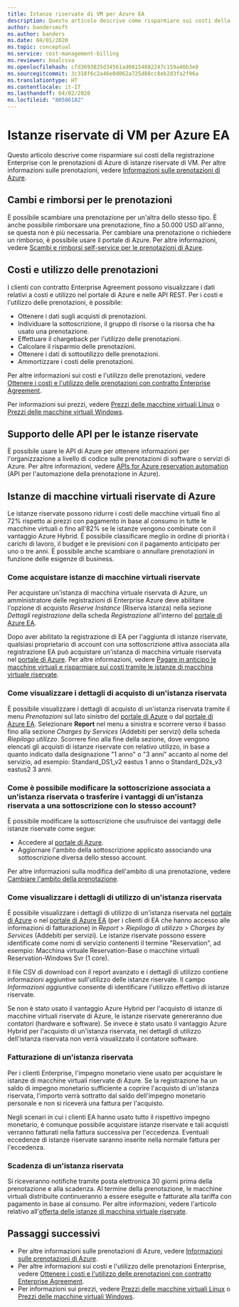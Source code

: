 ```yaml
---
title: Istanze riservate di VM per Azure EA
description: Questo articolo descrive come risparmiare sui costi della registrazione Enterprise con le prenotazioni di Azure di istanze riservate di VM.
author: bandersmsft
ms.author: banders
ms.date: 04/01/2020
ms.topic: conceptual
ms.service: cost-management-billing
ms.reviewer: boalcsva
ms.openlocfilehash: cfd3693825d34561ad08154882247c159a40b3e8
ms.sourcegitcommit: 3c318f6c2a46e0d062a725d88cc8eb2d3fa2f96a
ms.translationtype: HT
ms.contentlocale: it-IT
ms.lasthandoff: 04/02/2020
ms.locfileid: "80586182"
---
```

# <a name="azure-ea-vm-reserved-instances"></a>Istanze riservate di VM per Azure EA

Questo articolo descrive come risparmiare sui costi della registrazione Enterprise con le prenotazioni di Azure di istanze riservate di VM. Per altre informazioni sulle prenotazioni, vedere [Informazioni sulle prenotazioni di Azure](../reservations/save-compute-costs-reservations.md).

## <a name="reservation-exchanges-and-refunds"></a>Cambi e rimborsi per le prenotazioni

È possibile scambiare una prenotazione per un'altra dello stesso tipo. È anche possibile rimborsare una prenotazione, fino a 50.000 USD all'anno, se questa non è più necessaria. Per cambiare una prenotazione o richiedere un rimborso, è possibile usare il portale di Azure. Per altre informazioni, vedere [Scambi e rimborsi self-service per le prenotazioni di Azure](../reservations/exchange-and-refund-azure-reservations.md).

## <a name="reservation-costs-and-usage"></a>Costi e utilizzo delle prenotazioni

I clienti con contratto Enterprise Agreement possono visualizzare i dati relativi a costi e utilizzo nel portale di Azure e nelle API REST. Per i costi e l'utilizzo delle prenotazioni, è possibile:

- Ottenere i dati sugli acquisti di prenotazioni.
- Individuare la sottoscrizione, il gruppo di risorse o la risorsa che ha usato una prenotazione.
- Effettuare il chargeback per l'utilizzo delle prenotazioni.
- Calcolare il risparmio delle prenotazioni.
- Ottenere i dati di sottoutilizzo delle prenotazioni.
- Ammortizzare i costi delle prenotazioni.

Per altre informazioni sui costi e l'utilizzo delle prenotazioni, vedere [Ottenere i costi e l'utilizzo delle prenotazioni con contratto Enterprise Agreement](../reservations/understand-reserved-instance-usage-ea.md).

Per informazioni sui prezzi, vedere [Prezzi delle macchine virtuali Linux](https://azure.microsoft.com/pricing/details/virtual-machines/linux/) o [Prezzi delle macchine virtuali Windows](https://azure.microsoft.com/pricing/details/virtual-machines/windows/).

## <a name="reserved-instances-api-support"></a>Supporto delle API per le istanze riservate

È possibile usare le API di Azure per ottenere informazioni per l'organizzazione a livello di codice sulle prenotazioni di software o servizi di Azure. Per altre informazioni, vedere [APIs for Azure reservation automation](../reservations/reservation-apis.md) (API per l'automazione della prenotazione in Azure).

## <a name="azure-reserved-virtual-machine-instances"></a>Istanze di macchine virtuali riservate di Azure

Le istanze riservate possono ridurre i costi delle macchine virtuali fino al 72% rispetto ai prezzi con pagamento in base al consumo in tutte le macchine virtuali o fino all'82% se le istanze vengono combinate con il vantaggio Azure Hybrid. È possibile classificare meglio in ordine di priorità i carichi di lavoro, il budget e le previsioni con il pagamento anticipato per uno o tre anni. È possibile anche scambiare o annullare prenotazioni in funzione delle esigenze di business.

### <a name="how-to-buy-reserved-virtual-machine-instances"></a>Come acquistare istanze di macchine virtuali riservate

Per acquistare un'istanza di macchina virtuale riservata di Azure, un amministratore delle registrazioni di Enterprise Azure deve abilitare l'opzione di acquisto _Reserve Instance_ (Riserva istanza) nella sezione _Dettagli registrazione_  della scheda _Registrazione_ all'interno del [portale di Azure EA](https://ea.azure.com/).

Dopo aver abilitato la registrazione di EA per l'aggiunta di istanze riservate, qualsiasi proprietario di account con una sottoscrizione attiva associata alla registrazione EA può acquistare un'istanza di macchina virtuale riservata nel [portale di Azure](https://aka.ms/reservations). Per altre informazioni, vedere [Pagare in anticipo le macchine virtuali e risparmiare sui costi tramite le istanze di macchina virtuale riservate](https://go.microsoft.com/fwlink/?linkid=861721).

### <a name="how-to-view-reserved-instance-purchase-details"></a>Come visualizzare i dettagli di acquisto di un'istanza riservata

È possibile visualizzare i dettagli di acquisto di un'istanza riservata tramite il menu _Prenotazioni_ sul lato sinistro del [portale di Azure](https://aka.ms/reservations) o dal [portale di Azure EA](https://ea.azure.com/). Selezionare **Report** nel menu a sinistra e scorrere verso il basso fino alla sezione _Charges by Services_ (Addebiti per servizi) della scheda _Riepilogo utilizzo_. Scorrere fino alla fine della sezione, dove vengono elencati gli acquisti di istanze riservate con relativo utilizzo, in base a quanto indicato dalla designazione "1 anno" o "3 anni" accanto al nome del servizio, ad esempio: Standard_DS1_v2 eastus 1 anno o Standard_D2s_v3 eastus2 3 anni.

### <a name="how-can-i-change-the-subscription-associated-with-reserved-instance-or-transfer-my-reserved-instance-benefits-to-a-subscription-under-the-same-account"></a>Come è possibile modificare la sottoscrizione associata a un'istanza riservata o trasferire i vantaggi di un'istanza riservata a una sottoscrizione con lo stesso account?

È possibile modificare la sottoscrizione che usufruisce dei vantaggi delle istanze riservate come segue:

- Accedere al [portale di Azure](https://aka.ms/reservations).
- Aggiornare l'ambito della sottoscrizione applicato associando una sottoscrizione diversa dello stesso account.

Per altre informazioni sulla modifica dell'ambito di una prenotazione, vedere [Cambiare l'ambito della prenotazione](../reservations/manage-reserved-vm-instance.md#change-the-reservation-scope).

### <a name="how-to-view-reserved-instance-usage-details"></a>Come visualizzare i dettagli di utilizzo di un'istanza riservata

È possibile visualizzare i dettagli di utilizzo di un'istanza riservata nel [portale di Azure](https://aka.ms/reservations) o nel [portale di Azure EA](https://ea.azure.com/) (per i clienti di EA che hanno accesso alle informazioni di fatturazione) in _Report_ > _Riepilogo di utilizzo_ > _Charges by Services_ (Addebiti per servizi). Le istanze riservate possono essere identificate come nomi di servizio contenenti il termine "Reservation", ad esempio: Macchina virtuale Reservation-Base o macchine virtuali Reservation-Windows Svr (1 core).

Il file CSV di download con il report avanzato e i dettagli di utilizzo contiene informazioni aggiuntive sull'utilizzo delle istanze riservate. Il campo _Informazioni aggiuntive_ consente di identificare l'utilizzo effettivo di istanze riservate.

Se non è stato usato il vantaggio Azure Hybrid per l'acquisto di istanze di macchine virtuali riservate di Azure, le istanze riservate genereranno due contatori (hardware e software). Se invece è stato usato il vantaggio Azure Hybrid per l'acquisto di un'istanza riservata, nei dettagli di utilizzo dell'istanza riservata non verrà visualizzato il contatore software.

### <a name="reserved-instance-billing"></a>Fatturazione di un'istanza riservata

Per i clienti Enterprise, l'impegno monetario viene usato per acquistare le istanze di macchine virtuali riservate di Azure. Se la registrazione ha un saldo di impegno monetario sufficiente a coprire l'acquisto di un'istanza riservata, l'importo verrà sottratto dal saldo dell'impegno monetario personale e non si riceverà una fattura per l'acquisto.

Negli scenari in cui i clienti EA hanno usato tutto il rispettivo impegno monetario, è comunque possibile acquistare istanze riservate e tali acquisti verranno fatturati nella fattura successiva per l'eccedenza. Eventuali eccedenze di istanze riservate saranno inserite nella normale fattura per l'eccedenza.

### <a name="reserved-instance-expiration"></a>Scadenza di un'istanza riservata

Si riceveranno notifiche tramite posta elettronica 30 giorni prima della prenotazione e alla scadenza. Al termine della prenotazione, le macchine virtuali distribuite continueranno a essere eseguite e fatturate alla tariffa con pagamento in base al consumo. Per altre informazioni, vedere l'articolo relativo all'[offerta delle istanze di macchina virtuale riservate](https://azure.microsoft.com/pricing/reserved-vm-instances/).

## <a name="next-steps"></a>Passaggi successivi
- Per altre informazioni sulle prenotazioni di Azure, vedere [Informazioni sulle prenotazioni di Azure](../reservations/save-compute-costs-reservations.md).
- Per altre informazioni sui costi e l'utilizzo delle prenotazioni Enterprise, vedere [Ottenere i costi e l'utilizzo delle prenotazioni con contratto Enterprise Agreement](../reservations/understand-reserved-instance-usage-ea.md).
- Per informazioni sui prezzi, vedere [Prezzi delle macchine virtuali Linux](https://azure.microsoft.com/pricing/details/virtual-machines/linux/) o [Prezzi delle macchine virtuali Windows](https://azure.microsoft.com/pricing/details/virtual-machines/windows/).
